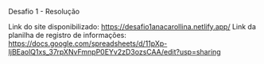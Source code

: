 Desafio 1 - Resolução

Link do site disponibilizado: https://desafio1anacarollina.netlify.app/
Link da planilha de registro de informações: https://docs.google.com/spreadsheets/d/11pXp-IjBEaolQ1xs_37rpXNvFmnpP0EYv2zD3ozsCAA/edit?usp=sharing
